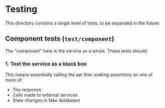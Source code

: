 Testing
=======

This directory contains a single level of tests, to be expanded in the future:

## Component tests (`test/component`)

The "component" here is the service as a whole. These tests should:

### 1. Test the service as a black box
This means essentially calling the api then making assertions on one of more of:

* The response
* Calls made to external services
* State changes in fake databases

